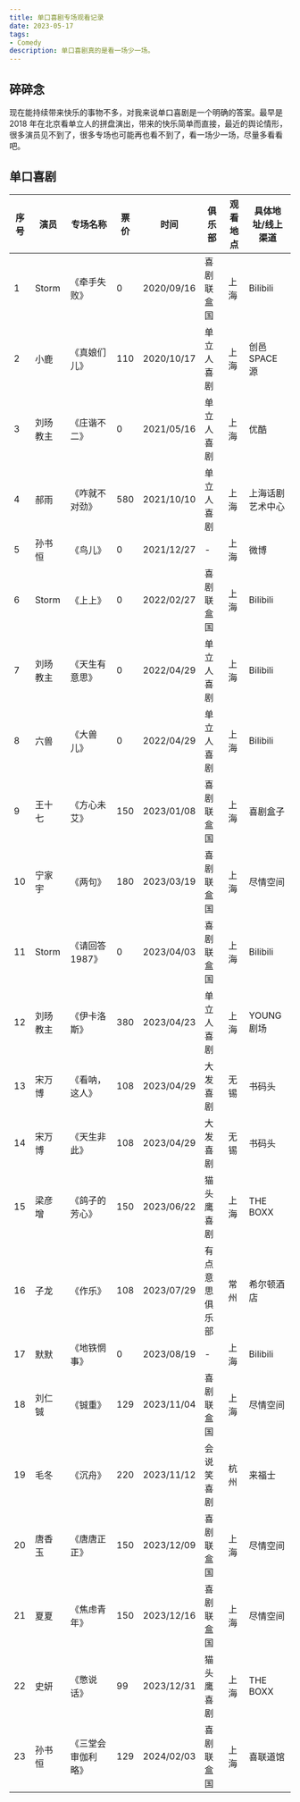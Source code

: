```yaml
---
title: 单口喜剧专场观看记录
date: 2023-05-17
tags:
- Comedy
description: 单口喜剧真的是看一场少一场。
---
```


## 碎碎念

现在能持续带来快乐的事物不多，对我来说单口喜剧是一个明确的答案。最早是 2018 年在北京看单立人的拼盘演出，带来的快乐简单而直接，最近的舆论情形，很多演员见不到了，很多专场也可能再也看不到了，看一场少一场，尽量多看看吧。

## 单口喜剧


| 序号 | 演员    | 专场名称     | 票价 | 时间         | 俱乐部     | 观看地点 | 具体地址/线上渠道 |
| -----| ----- | --------- | -------- | ---------- | ------- | ---- | --------- |
| 1  | Storm | 《牵手失败》 | 0  | 2020/09/16 | 喜剧联盒国   | 上海   | Bilibili  |
| 2  | 小鹿    | 《真娘们儿》  | 110 | 2020/10/17 | 单立人喜剧   | 上海   | 创邑SPACE源  |
| 3  | 刘旸教主  | 《庄谐不二》  | 0 | 2021/05/16 | 单立人喜剧   | 上海   | 优酷        |
| 4  | 郝雨    | 《咋就不对劲》 | 580 | 2021/10/10 | 单立人喜剧   | 上海   | 上海话剧艺术中心  |
| 5  | 孙书恒   | 《鸟儿》   | 0  | 2021/12/27 | -       | 上海   | 微博        |
| 6  | Storm | 《上上》   | 0  | 2022/02/27 | 喜剧联盒国   | 上海   | Bilibili  |
| 7  | 刘旸教主  | 《天生有意思》 | 0 | 2022/04/29 | 单立人喜剧   | 上海   | Bilibili  |
| 8  | 六兽    | 《大兽儿》   | 0  | 2022/04/29 | 单立人喜剧   | 上海   | Bilibili  |
| 9  | 王十七   | 《方心未艾》  | 150 | 2023/01/08 | 喜剧联盒国   | 上海   | 喜剧盒子      |
| 10 | 宁家宇   | 《两句》      | 180 | 2023/03/19 | 喜剧联盒国   | 上海   | 尽情空间      |
| 11 | Storm | 《请回答1987》 | 0 |2023/04/03 | 喜剧联盒国   | 上海   | Bilibili  |
| 12 | 刘旸教主  | 《伊卡洛斯》 | 380  | 2023/04/23 | 单立人喜剧   | 上海   | YOUNG剧场   |
| 13 | 宋万博   | 《看呐，这人》| 108 | 2023/04/29 | 大发喜剧    | 无锡   | 书码头       |
| 14 | 宋万博   | 《天生非此》 | 108  | 2023/04/29 | 大发喜剧    | 无锡   | 书码头       |
| 15 | 梁彦增   | 《鸽子的芳心》 | 150  | 2023/06/22 | 猫头鹰喜剧   | 上海   | THE BOXX  |
| 16 | 子龙    | 《作乐》      | 108 | 2023/07/29 | 有点意思俱乐部 | 常州   | 希尔顿酒店     |
| 17 | 默默    | 《地铁惘事》    | 0 | 2023/08/19 | -       | 上海   | Bilibili  |
| 18 | 刘仁铖  | 《铖重》        | 129 | 2023/11/04 | 喜剧联盒国  | 上海 | 尽情空间 |  
| 19 | 毛冬    |  《沉舟》       | 220 |2023/11/12 | 会说笑喜剧 | 杭州 | 来福士  |
| 20 | 唐香玉  | 《唐唐正正》    | 150 |2023/12/09 | 喜剧联盒国  | 上海 | 尽情空间 | 
| 21 | 夏夏    | 《焦虑青年》    | 150 | 2023/12/16 |喜剧联盒国  | 上海 | 尽情空间 |  
| 22 | 史妍    | 《憋说话》     | 99 | 2023/12/31   | 猫头鹰喜剧 | 上海 | THE BOXX | 
| 23 | 孙书恒  | 《三堂会审伽利略》 | 129 | 2024/02/03 | 喜剧联盒国 | 上海 | 喜联道馆 | 